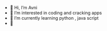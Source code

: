 - 👋 Hi, I’m Avni
- 👀 I’m interested in coding and cracking apps
- 🌱 I’m currently learning python , java script
- 💞

<!---
AvniIsPlaying/AvniIsPlaying is a ✨ special ✨ repository because its `README.md` (this file) appears on your GitHub profile.
You can click the Preview link to take a look at your changes.
--->
